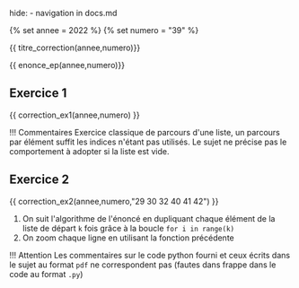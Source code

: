 hide: - navigation  in docs.md

{% set annee = 2022 %}
{% set numero = "39" %}


{{ titre_correction(annee,numero)}}

{{ enonce_ep(annee,numero)}}
 

## Exercice 1

{{ correction_ex1(annee,numero) }}


!!! Commentaires
    Exercice classique de parcours d'une liste, un parcours par élément suffit les indices n'étant pas utilisés. Le sujet ne précise pas le comportement à adopter si la liste est vide.


## Exercice 2 
 

{{ correction_ex2(annee,numero,"29 30 32 40 41 42") }}

1. On suit l'algorithme de l'énoncé en dupliquant chaque élément de la liste de départ `k` fois grâce à la boucle `for i in range(k)`
2. On zoom chaque ligne en utilisant la fonction précédente 
 
!!! Attention
    Les commentaires sur le code python fourni et ceux écrits dans le sujet au format `pdf` ne correspondent pas (fautes dans frappe dans le code au format `.py`)